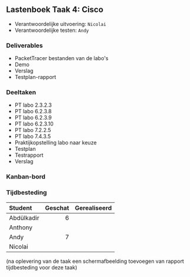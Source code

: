 ## Lastenboek Taak 4: Cisco

* Verantwoordelijke uitvoering: `Nicolai`
* Verantwoordelijke testen: `Andy`

### Deliverables

* PacketTracer bestanden van de labo's
* Demo
* Verslag
* Testplan-rapport

### Deeltaken

* PT labo 2.3.2.3
* PT labo 6.2.3.8
* PT labo 6.2.3.9
* PT labo 6.2.3.10
* PT labo 7.2.2.5
* PT labo 7.4.3.5
* Praktijkopstelling labo naar keuze
* Testplan
* Testrapport
* Verslag

### Kanban-bord



### Tijdbesteding

| Student  | Geschat | Gerealiseerd |
| :---     |    ---: |         ---: |
| Abdülkadir |   6      |              |
| Anthony |         |              |
| Andy |    7     |              |
| Nicolai |         |              |

(na oplevering van de taak een schermafbeelding toevoegen van rapport tijdbesteding voor deze taak)
